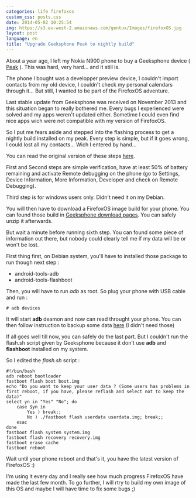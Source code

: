 ```yaml
---
categories: life firefoxos
custom_css: posts.css
date: 2014-05-02 10:25:54
img: https://s3.eu-west-2.amazonaws.com/gentux/Images/firefoxOS.jpg
layout: post
language: en
title: "Upgrade Geeksphone Peak to nightly build"
---
```



About a year ago, I left my Nokia N900 phone to buy a Geeksphone device (
[Peak](http://www.geeksphone.com/other-devices-2/) ). This was hard, very hard… and it still is.

The phone I bought was a developper preview device, I couldn't import contacts from my old device, I couldn't check my
personal calendars through it… But still, I wanted to be part of the FirefoxOS adventure.


Last stable update from Geeksphone was received on November 2013 and this situation began to really bothered me. Every
bugs I experienced were solved and my apps weren't updated either. Sometime I could even find nice apps wich were not
compatible with my version of FirefoxOS.

So I put me fears aside and stepped into the flashing process to get a nightly build installed on my peak. Every step is
simple, but if it goes wrong, I could lost all my contacts… Wich I entered by hand…

You can read the original version of these steps
[here](http://downloads.geeksphone.com/drivers/Manual_flash_geeksphone-eng.txt).

First and Second steps are simple verification, have at least 50% of battery remaining and activate Remote debugging on
the phone (go to Settings, Device Information, More Information, Developer and check on Remote Debugging).

Third step is for windows users only. Didn't need it on my Debian.

You will then have to download a FirefoxOS image build for your phone. You can found those build in
[Geeksphone download pages](http://downloads.geeksphone.com/). You can safely unzip it afterwards.

But wait a minute before running sixth step. You can found some piece of information out there, but nobody could clearly
tell me if my data will be or won't be lost.

First thing first, on Debian system, you'll have to installed those package to run though next step :

* android-tools-adb
* android-tools-flashboot

Then, you will have to run *adb* as root. So plug your phone with USB cable and run :

    # adb devices

It will start **adb** deamon and now can read throught your phone. You can then follow instruction to backup some data
[here](http://firefoxosguide.com/firefox-os/how-to-backup-contacts-on-firefox-os-device-step-by-step-tutorial.html/) (I
didn't need those)

If all goes well till now, you can safely do the last part. But I couldn't run the flash.sh script given by Geeksphone
because it don't use **adb** and **flashboot** installed on my system.

So I edited the *flash.sh* script :

    #!/bin/bash
    adb reboot bootloader
    fastboot flash boot boot.img
    echo "Do you want to keep your user data ? (Some users has problems in first reboot, if you have, please reflash and select not to keep the data)"
    select yn in "Yes" "No"; do
        case $yn in
            Yes ) break;;
            No ) ./fastboot flash userdata userdata.img; break;;
        esac
    done
    fastboot flash system system.img
    fastboot flash recovery recovery.img
    fastboot erase cache
    fastboot reboot

Wait until your phone reboot and that's it, you have the latest version of FirefoxOS :)

I'm using it every day and I really see how much progress FirefoxOS have made the last few month. To go further, I will
rtry to build my own image of this OS and maybe I will have time to fix some bugs ;)
